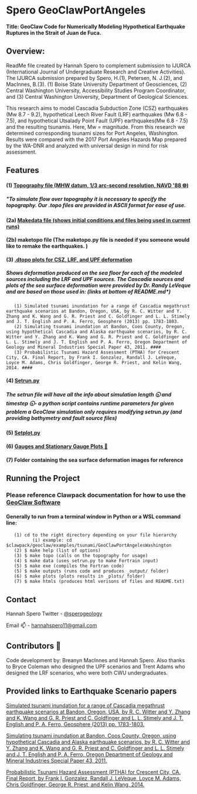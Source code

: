 # Spero GeoClawPortAngeles #
**Title: GeoClaw Code for Numerically Modeling Hypothetical Earthquake Ruptures in the Strait of Juan de Fuca.** 

## **Overview:** ## 
ReadMe file created by Hannah Spero to complement submission to IJURCA (International Journal of Undergraduate Research and Creative Activities). The IJURCA submission prepared by Spero, H.(1), Petersen, N. J.(2), and MacInnes, B.(3). (1) Boise State University Department of Geosciences, (2) Central Washington University, Accessibility Studies Program Coordinator, and (3) Central Washington University, Department of Geological Sciences. 

This research aims to model Cascadia Subduction Zone (CSZ) earthquakes (Mw 8.7 - 9.2), hypothetical Leech River Fault (LRF) earthquakes (Mw 6.8 - 7.5), and hypothetical Utsalady Point Fault (UPF) earthquakes(Mw 6.8 - 7.5) and the resulting tsunamis. Here, Mw = magnitude. From this research we determined corresponding tsunami sizes for Port Angeles, Washington. Results were compared with the 2017 Port Angeles Hazards Map prepared by the WA-DNR and analyzed with universal design in mind for risk assessment.

## **Features** ##
#### (1) [Topography file (MHW datum, 1/3 arc-second resolution, NAVD '88 :globe_with_meridians:)](https://catalog.data.gov/dataset/strait-of-juan-de-fuca-1-3-arc-second-navd-88-coastal-digital-elevation-model) ####
##### "To simulate flow over topography it is necessary to specify the topography. Our .topo files are provided in ASCII format for ease of use. #####
      
#### (2a) [Makedata file (shows initial conditions and files being used in current runs)](https://www.clawpack.org/makefiles.html) ####
#### (2b) maketopo file (The maketopo.py file is needed if you someone would like to remake the earthquakes. ) ####
#### (3) [.dtopo plots for CSZ, LRF, and UPF deformation](https://www.clawpack.org/geoclaw/dtopotools_examples.html) ####
##### Shows deformation produced on the sea floor for each of the modeled sources including the LRF and UPF sources. The Cascadia sources and plots of the sea surface deformation were provided by Dr. Randy LeVeque and are based on those used in: (links at bottom of README.md*)
       (1) Simulated tsunami inundation for a range of Cascadia megathrust earthquake scenarios at Bandon, Oregon, USA, by R. C. Witter and Y. Zhang and K. Wang and G. R. Priest and C. Goldfinger and L. L. Stimely and J. T. English and P. A. Ferro, Geosphere (2013) pp. 1783-1803.
       (2) Simulating tsunami inundation at Bandon, Coos County, Oregon, using hypothetical Cascadia and Alaska earthquake scenarios, by R. C. Witter and Y. Zhang and K. Wang and G. R. Priest and C. Goldfinger and L. L. Stimely and J. T. English and P. A. Ferro, Oregon Department of Geology and Mineral Industries Special Paper 43, 2011. ####
       (3) Probabilistic Tsunami Hazard Assessment (PTHA) for Crescent City, CA. Final Report, by Frank I. Gonzalez, Randall J. LeVeque, Loyce M. Adams, Chris Goldfinger, George R. Priest, and Kelin Wang, 2014. ####

#### (4) [Setrun.py](https://www.clawpack.org/setrun_geoclaw.html) ####
##### The setrun file will have all the info about simulation length :clock930: and timestep :clock930:- a python script contains runtime parameters for given problem a GeoClaw simulation only requires modifying setrun.py (and providing bathymetry and fault source files) #####
#### (5) [Setplot.py](https://www.clawpack.org/setplot.html) ####
#### (6) [Gauges and Stationary Gauge Plots :pushpin:](https://www.clawpack.org/gauges.html) ####
#### (7) Folder containing the sea surface deformation images for reference ####

## **Running the Project** ##
### Please reference Clawpack documentation for how to use the [GeoClaw Software](http://www.clawpack.org/geoclaw) ###
#### Generally to run from a terminal window in Python or a WSL command line: ####
       (1) cd to the right directory depending on your file hierarchy
              (i) example: cd $clawpack/geoclaw/examples/tsunami/GeoClawPortAngelesWashington
       (2) $ make help (list of options)
       (3) $ make topo (calls on the topography for usage)
       (4) $ make data (uses setrun.py to make Fortrain input)
       (5) $ make exe (compiles the Fortran code)
       (5) $ make outputs (runs code and produces _output/ folder)
       (6) $ make plots (plots results in _plots/ folder)
       (7) $ make htmls (produces html verisons of files and README.txt)
       
## **Contact** ##
Hannah Spero
Twitter - [@sperogeology](https://twitter.com/SperoGeology)

Email :mailbox: - hannahspero11@gmail.com

## Contributors :ocean:
Code development by: Breanyn MacInnes and Hannah Spero. Also thanks to Bryce Coleman who designed the UPF scenarios and Trent Adams who designed the LRF scenarios, who were both CWU undergraduates. 
## Provided links to Earthquake Scenario papers ##
[Simulated tsunami inundation for a range of Cascadia megathrust earthquake scenarios at Bandon, Oregon, USA, by R. C. Witter and Y. Zhang and K. Wang and G. R. Priest and C. Goldfinger and L. L. Stimely and J. T. English and P. A. Ferro, Geosphere (2013) pp. 1783-1803.](https://pubs.geoscienceworld.org/gsa/geosphere/article/9/6/1783/132896/Simulated-tsunami-inundation-for-a-range-of) 

[Simulating tsunami inundation at Bandon, Coos County, Oregon, using hypothetical Cascadia and Alaska earthquake scenarios, by R. C. Witter and Y. Zhang and K. Wang and G. R. Priest and C. Goldfinger and L. L. Stimely and J. T. English and P. A. Ferro, Oregon Department of Geology and Mineral Industries Special Paper 43, 2011.](https://www.oregongeology.org/tsuclearinghouse/resources/sp-43/SP-43_onscreen144dpi.pdf)

[Probabilistic Tsunami Hazard Assessment (PTHA) for Crescent City, CA. Final Report, by Frank I. Gonzalez, Randall J. LeVeque, Loyce M. Adams, Chris Goldfinger, George R. Priest, and Kelin Wang, 2014.](http://hdl.handle.net/1773/25916)
